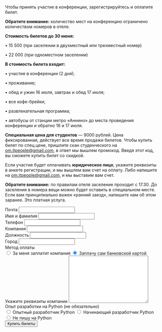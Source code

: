 <!--  Регистрация скоро откроется. -->

 Чтобы принять участие в конференции, зарегистрируйтесь и оплатите билет.

 <b>Обратите внимание:</b> количество мест на конференцию ограничено количеством номеров в отеле.

<b>Стоимость билетов до 30 июня:</b>

• 15 500 (при заселении в двухместный или трехместный номер)

• 22 000 (при одноместном заселении)

<b>В стоимость билета входит:</b>

• участие в конференции (2 дня);

• проживание;

• обед и ужин 16 июля, завтрак и обед 17 июля;

• все кофе-брейки;

• развлекательная программа;

• автобусы от станции метро «Аннино» до места проведения конференции и обратно 16 и 17 июля.

 <b>Специальная цена для студентов</b> — 9000 рублей. Цена фиксированная, действует все время продажи билетов. Чтобы купить билет по спец.цене, пришлите скан студенческого на [om.itpeople@gmail.com](mailto:om.itpeople@gmail.com), в ответ мы вышлем промокод. Введя этот код, вы сможете купить билет со скидкой.

Если участие будет оплачивать <b>юридическое лицо</b>, укажите реквизиты в анкете регистрации, и мы вышлем вам счет на оплату. Либо напишите на [om.itpeople@gmail.com](mailto:om.itpeople@gmail.com), и мы выставим вам счет.

<b>Обратите внимание:</b> по правилам отеля заселение проходит с 17.30. До заселения в номера вещи можно будет оставить в специальном месте. Если вам принципиально важен «ранний заезд», напишите нам об этом заранее. Это платная услуга.

<form id="tickets_form" action="https://money.yandex.ru/eshop.xml" class="tickets">
  <div id="tickets_picker"></div>
  <div class="tickets--field">
    <label for="tickets_email" class="tickets--label">Почта</label>
    <input type="email" name="custEmail" id="tickets_email" class="tickets--text_input" />
  </div>
  <div class="tickets--field">
    <label for="tickets_name" class="tickets--label">Имя и фамилия</label>
    <input type="text" name="custName" id="tickets_name" class="tickets--text_input" />
  </div>
  <div class="tickets--field">
    <label for="tickets_phone" class="tickets--label">Телефон</label>
    <input type="text" name="cps_phone" id="tickets_phone" class="tickets--text_input" />
  </div>
  <div class="tickets--field">
    <label for="tickets_company" class="tickets--label">Компания</label>
    <input type="text" name="company" id="tickets_company" class="tickets--text_input" />
  </div>
  <div class="tickets--field">
    <label for="tickets_position" class="tickets--label">Должность</label>
    <input type="text" name="position" id="tickets_position" class="tickets--text_input" />
  </div>
  <div class="tickets--field">
    <label for="tickets_city" class="tickets--label">Город</label>
    <input type="text" name="custAddr" id="tickets_city" class="tickets--text_input" />
  </div>
  <div
    class="tickets--field show_if_checked set_action_if_checked"
    data-sif-watch='input'
    data-sif-src="#tickets_payment_company"
    data-sif-what="#toggle_company_details"
  >
    <div class="tickets--label">Метод оплаты</div>
    <label for="tickets_payment_company" class="tickets--label">
      <input
        type="radio"
        name="payment"
        value="company"
        id="tickets_payment_company"
        class="tickets--radio_input set_action_on_check"
        data-saic-action="https://formspree.io/om.itpeople@gmail.com"
        data-saic-method="post"
      />
      За меня заплатит компания
    </label>
    <label for="tickets_payment_card" class="tickets--label">
      <input
        type="radio"
        name="payment"
        value="card"
        id="tickets_payment_card"
        class="tickets--radio_input set_action_on_check"
        data-saic-action="https://money.yandex.ru/eshop.xml"
        data-saic-method="get"
        checked
      />
      Заплачу сам банковской картой
    </label>
  </div>
  <div id="toggle_company_details" class="tickets--field">
    <label for="tickets_company_details" class="tickets--label">Укажите реквизиты компании</label>
    <textarea name="company_details" id="tickets_company_details" cols="30" rows="10" class="tickets--textarea"></textarea>
  </div>
  <div class="tickets--field tickets--field-non_mandatory">
    <div class="tickets--label">Опыт разработки на Python <span class="tickets--non_mandatory">(не обязательно)</span></div>
    <label for="tickets_experience_expert" class="tickets--label">
      <input type="radio" name="experience" value="expert" id="tickets_experience_expert" class="tickets--radio_input"/>
      Опытный разработчик Python
    </label>
    <label for="tickets_experience_novice" class="tickets--label">
      <input type="radio" name="experience" value="novice" id="tickets_experience_novice" class="tickets--radio_input" />
      Начинающий разработчик Python
    </label>
    <label for="tickets_experience_no" class="tickets--label">
      <input type="radio" name="experience" value="no" id="tickets_experience_no" class="tickets--radio_input" />
      Не пишу на Python
    </label>
  </div>
  <div class="tickets--warning"></div>
  <input type="submit" value="Купить билеты" class="tickets--submit" />

  <input type="hidden" name="shopId" value="135957" />
  <input type="hidden" name="scid" value="98736" />
  <input type="hidden" name="paymentType" value="AC" />
  <input type="hidden" name="orderDetails" id="tickets_order_details" />
  <input type="text" name="_gotcha" style="display:none" />
</form>

<script src="https://code.jquery.com/jquery-2.2.3.min.js" integrity="sha256-a23g1Nt4dtEYOj7bR+vTu7+T8VP13humZFBJNIYoEJo=" crossorigin="anonymous"></script>
<script src="/2017/js/tickets-11.js"></script>
